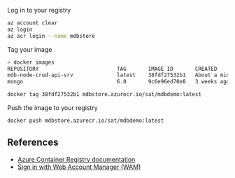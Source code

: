 
Log in to your registry

```sh
az account clear
az login
az acr login --name mdbstore
```

Tag your image
```sh
> docker images
REPOSITORY                         TAG       IMAGE ID       CREATED              SIZE
mdb-node-crud-api-srv              latest    38fdf27532b1   About a minute ago   326MB
mongo                              6.0       9c6e96ed70e8   3 weeks ago          1.01GB
```

```sh
docker tag 38fdf27532b1 mdbstore.azurecr.io/sat/mdbdemo:latest
```

Push the image to your registry
```sh
docker push mdbstore.azurecr.io/sat/mdbdemo:latest
```

## References
- [Azure Container Registry documentation](https://learn.microsoft.com/en-us/azure/container-registry/)
- [Sign in with Web Account Manager (WAM)](https://learn.microsoft.com/en-us/cli/azure/authenticate-azure-cli-interactively#sign-in-with-web-account-manager-wam-on-windows)